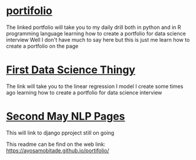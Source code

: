 # [portifolio](https://github.com/ayosamobitade/My-Daily-Python-Coding-Drills)
The linked portfolio will take you to my daily drill both in python and in R programming language
learning how to create a portfolio for data science interview
Well I don't have much to say here but this is just me learn how to create a portfolio on the page

# [First Data Science Thingy](https://github.com/ayosamobitade/Real-Estate-Price-Prediction-Simple-Linear-Regression-Model-)
The link will take you to the linear regression I model I create some times ago
learning how to create a portfolio for data science interview

# [Second May NLP Pages](https://github.com/ayosamobitade/practical)
This will link to django pproject still on going

This readme can be find on the web link: https://ayosamobitade.github.io/portifolio/
